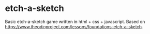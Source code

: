 # etch-a-sketch
Basic etch-a-sketch game written in html + css + javascript. Based on https://www.theodinproject.com/lessons/foundations-etch-a-sketch.